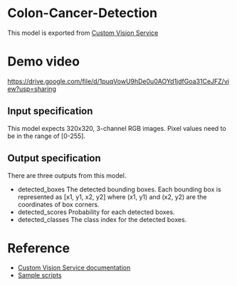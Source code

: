 # Colon-Cancer-Detection
This model is exported from [Custom Vision Service](https://customvision.ai)

# Demo video
https://drive.google.com/file/d/1puqVowU9hDe0u0AOYd1jdfGoa31CeJFZ/view?usp=sharing

## Input specification
This model expects 320x320, 3-channel RGB images. Pixel values need to be in the range of [0-255].

## Output specification
There are three outputs from this model.

* detected_boxes
The detected bounding boxes. Each bounding box is represented as [x1, y1, x2, y2] where (x1, y1) and (x2, y2) are the coordinates of box corners.
* detected_scores
Probability for each detected boxes.
* detected_classes
The class index for the detected boxes.

# Reference
* [Custom Vision Service documentation](https://docs.microsoft.com/en-us/azure/cognitive-services/custom-vision-service/)
* [Sample scripts](https://github.com/Azure-Samples/customvision-export-samples)

